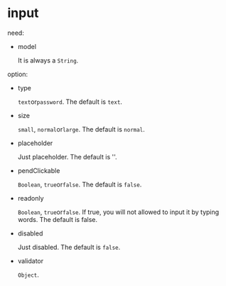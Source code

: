 # input

need:

- model

  It is always a `String`.

option:

- type

  `text`or`password`. The default is `text`.

- size

  `small`, `normal`or`large`. The default is `normal`.

- placeholder

  Just placeholder. The default is ''.

- pendClickable

  `Boolean`, `true`or`false`. The default is `false`.

- readonly

  `Boolean`, `true`or`false`. If true, you will not allowed to input it by typing words. The default is false.

- disabled

  Just disabled. The default is `false`.

- validator

  `Object`.